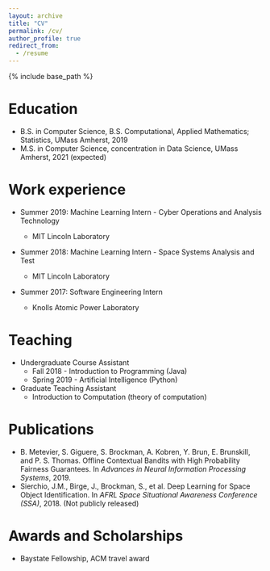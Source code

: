 ```yaml
---
layout: archive
title: "CV"
permalink: /cv/
author_profile: true
redirect_from:
  - /resume
---
```


{% include base_path %}

Education
======
* B.S. in Computer Science, B.S. Computational, Applied Mathematics; Statistics, UMass Amherst, 2019
* M.S. in Computer Science, concentration in Data Science, UMass Amherst, 2021 (expected)

Work experience
======
* Summer 2019: Machine Learning Intern - Cyber Operations and Analysis Technology
  * MIT Lincoln Laboratory

* Summer 2018: Machine Learning Intern - Space Systems Analysis and Test
  * MIT Lincoln Laboratory
  
* Summer 2017: Software Engineering Intern
  * Knolls Atomic Power Laboratory

Teaching
======
* Undergraduate Course Assistant
  * Fall 2018 - Introduction to Programming (Java)
  * Spring 2019 - Artificial Intelligence (Python)
* Graduate Teaching Assistant 
  * Introduction to Computation (theory of computation)

Publications
======
* B. Metevier, S. Giguere, S. Brockman, A. Kobren, Y. Brun, E. Brunskill, and P. S. Thomas. Offline Contextual Bandits with High Probability Fairness Guarantees. In *Advances in Neural Information Processing Systems*, 2019.
* Sierchio, J.M., Birge, J., Brockman, S., et al. Deep Learning for Space Object Identification.
In *AFRL Space Situational Awareness Conference (SSA)*, 2018. (Not publicly released)
  
  
Awards and Scholarships
======
* Baystate Fellowship, ACM travel award
